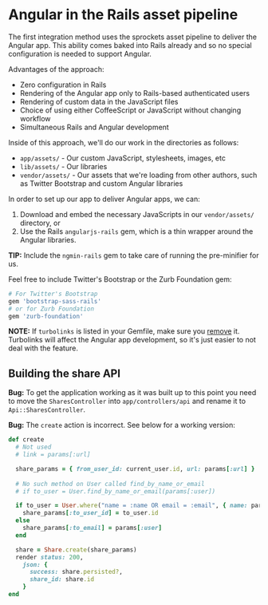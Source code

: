 # Angular in the Rails asset pipeline

The first integration method uses the sprockets asset pipeline to deliver the Angular app. This ability comes baked into Rails already and so no special configuration is needed to support Angular.

Advantages of the approach:

- Zero configuration in Rails
- Rendering of the Angular app only to Rails-based authenticated users
- Rendering of custom data in the JavaScript files
- Choice of using either CoffeeScript or JavaScript without changing workflow
- Simultaneous Rails and Angular development

Inside of this approach, we'll do our work in the directories as follows:

- `app/assets/` - Our custom JavaScript, stylesheets, images, etc
- `lib/assets/` - Our libraries
- `vendor/assets/` - Our assets that we're loading from other authors, such as Twitter Bootstrap and custom Angular libraries

In order to set up our app to deliver Angular apps, we can:

1. Download and embed the necessary JavaScripts in our `vendor/assets/` directory, or
2. Use the Rails `angularjs-rails` gem, which is a thin wrapper around the Angular libraries.

**TIP:** Include the `ngmin-rails` gem to take care of running the pre-minifier for us.

Feel free to include Twitter's Bootstrap or the Zurb Foundation gem:

```ruby
# For Twitter's Bootstrap
gem 'bootstrap-sass-rails'
# or for Zurb Foundation
gem 'zurb-foundation'
```

**NOTE:** If `turbolinks` is listed in your Gemfile, make sure you [remove](http://blog.steveklabnik.com/posts/2013-06-25-removing-turbolinks-from-rails-4) it. Turbolinks will affect the Angular app development, so it's just easier to not deal with the feature.

## Building the share API

**Bug:** To get the application working as it was built up to this point you need to move the `SharesController` into `app/controllers/api` and rename it to `Api::SharesController`.

**Bug:** The `create` action is incorrect. See below for a working version:

```ruby
def create
  # Not used
  # link = params[:url]

  share_params = { from_user_id: current_user.id, url: params[:url] }
  
  # No such method on User called find_by_name_or_email  
  # if to_user = User.find_by_name_or_email(params[:user])

  if to_user = User.where("name = :name OR email = :email", { name: params[:user], email: params[:user] }).first
    share_params[:to_user_id] = to_user.id
  else
    share_params[:to_email] = params[:user]
  end

  share = Share.create(share_params)
  render status: 200,
    json: {
      success: share.persisted?,
      share_id: share.id
    }
end
```